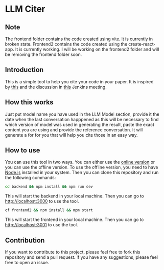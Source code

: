 # LLM Citer

## Note

The frontend folder contains the code created using vite. It is currently in broken state. Frontend2 contains the code created using the create-react-app. It is currently working. I will be working on the frontend2 folder and will be removing the frontend folder soon.

## Introduction

This is a simple tool to help you cite your code in your paper. It is inspired by [this](https://libguides.ccsu.edu/c.php?g=736245&p=9555042) and the discussion in [this](https://www.youtube.com/watch?v=oBfmzY8GonI) Jenkins meeting.

## How this works

Just put model name you have used in the LLM Model section, provide it the date when the last conversation happpened as this will be necessary to find which version of model was used in generating the result, paste the exact content you are using and provide the reference conversation. It will generate a for for you that will help you cite those in an easy way.

## How to use

You can use this tool in two ways. You can either use the [online version](https://llm-citer.herokuapp.com/) or you can use the offline version. To use the offline version, you need to have [Node.js](https://nodejs.org/en/) installed in your system. Then you can clone this repository and run the following commands:

```bash
cd backend && npm install && npm run dev
```

This will start the backend in your local machine. Then you can go to [http://localhost:3000](http://localhost:3000) to use the tool.


```bash
cf frontend2 && npm install && npm start
```

This will start the frontend in your local machine. Then you can go to [http://localhost:3001](http://localhost:3001) to use the tool.


## Contribution

If you want to contribute to this project, please feel free to fork this repository and send a pull request. If you have any suggestions, please feel free to open an issue.